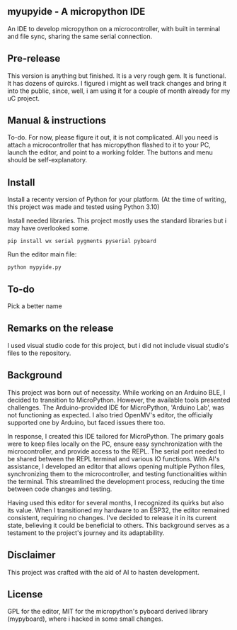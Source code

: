 ## myupyide - A micropython IDE
An IDE to develop micropython on a microcontroller, with built in terminal and file sync, sharing the same serial connection.

## Pre-release
This version is anything but finished. It is a very rough gem. It is functional. It has dozens of quircks.
I figured i might as well track changes and bring it into the public, since, well, i am using it for a couple of month already for my uC project.

## Manual & instructions
To-do. For now, please figure it out, it is not complicated. All you need is attach a microcontroller that has micropython flashed to it to your PC, launch the editor, and point to a working folder. The buttons and menu should be self-explanatory.

## Install
Install a recenty version of Python for your platform. (At the time of writing, this project was made and tested using Python 3.10)

Install needed libraries. This project mostly uses the standard libraries but i may have overlooked some.
```
pip install wx serial pygments pyserial pyboard
```

Run the editor main file:
```
python mypyide.py
```

## To-do
Pick a better name

## Remarks on the release
I used visual studio code for this project, but i did not include visual studio's files to the repository.

## Background
This project was born out of necessity. While working on an Arduino BLE, I decided to transition to MicroPython. However, the available tools presented challenges. The Arduino-provided IDE for MicroPython, 'Arduino Lab', was not functioning as expected. I also tried OpenMV's editor, the officially supported one by Arduino, but faced issues there too.

In response, I created this IDE tailored for MicroPython. The primary goals were to keep files locally on the PC, ensure easy synchronization with the microcontroller, and provide access to the REPL. The serial port needed to be shared between the REPL terminal and various IO functions. With AI's assistance, I developed an editor that allows opening multiple Python files, synchronizing them to the microcontroller, and testing functionalities within the terminal. This streamlined the development process, reducing the time between code changes and testing.

Having used this editor for several months, I recognized its quirks but also its value. When I transitioned my hardware to an ESP32, the editor remained consistent, requiring no changes. I've decided to release it in its current state, believing it could be beneficial to others. This background serves as a testament to the project's journey and its adaptability.

## Disclaimer
This project was crafted with the aid of AI to hasten development.

## License
GPL for the editor, MIT for the micropython's pyboard derived library (mypyboard), where i hacked in some small changes.